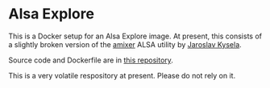 # Alsa Explore

This is a Docker setup for an Alsa Explore image. At present, this consists of a slightly broken version of the [amixer](https://fossies.org/linux/alsa-utils/amixer/amixer.c) ALSA utility by [Jaroslav Kysela](perex@perex.cz).

Source code and Dockerfile are in [this repository](https://github.com/mikebrady/alsaexplore).

This is a very volatile respository at present. Please do not rely on it.

